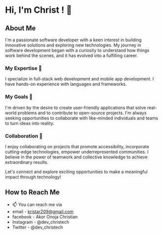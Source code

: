 # Hi, I'm Christ ! 👋

## About Me

I'm a passionate software developer with a keen interest in building innovative solutions and exploring new technologies. My journey in software development began with a 
curiosity to understand how things work behind the scenes, and it has evolved into a fulfilling career.

### My Expertise 👀
I specialize in full-stack web development and mobile app development. I have hands-on experience with languages and frameworks.

### My Goals 🌱
I'm driven by the desire to create user-friendly applications that solve real-world problems and to contribute to open-source projects. 
I'm always seeking opportunities to collaborate with like-minded individuals and teams to turn ideas into reality.

### Collaboration 💞️
I enjoy collaborating on projects that promote accessibility, incorporate cutting-edge technologies, empower underrepresented communities.
I believe in the power of teamwork and collective knowledge to achieve extraordinary results.

Let's connect and explore exciting opportunities to make a meaningful impact through technology!
## How to Reach Me
- 📫 You can reach me via
- email     - kristar209@gmail.com
- facebook  - Akor Onoja Christian
- Instagram - @dev_christech
- Twitter   - @dev_christech
  
<!--- 
Feel free to explore my repositories and connect with me on social media. Let's code something awesome together! 🚀
--->
